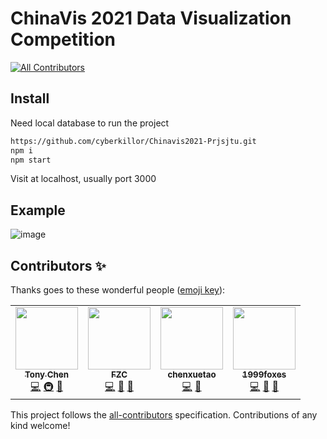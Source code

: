 # ChinaVis 2021 Data Visualization Competition
<!-- ALL-CONTRIBUTORS-BADGE:START - Do not remove or modify this section -->
[![All Contributors](https://img.shields.io/badge/all_contributors-4-orange.svg?style=flat-square)](#contributors-)
<!-- ALL-CONTRIBUTORS-BADGE:END -->

## Install

Need local database to run the project

```bash
https://github.com/cyberkillor/Chinavis2021-Prjsjtu.git
npm i
npm start
```
Visit at localhost, usually port 3000

## Example

![image](https://github.com/cyberkillor/Chinavis2021test/blob/express/report/Chinavis21.jpg)

## Contributors ✨

Thanks goes to these wonderful people ([emoji key](https://allcontributors.org/docs/en/emoji-key)):

<!-- ALL-CONTRIBUTORS-LIST:START - Do not remove or modify this section -->
<!-- prettier-ignore-start -->
<!-- markdownlint-disable -->
<table>
  <tr>
    <td align="center"><a href="https://resume.tonychen.page/"><img src="https://avatars.githubusercontent.com/u/21008477?v=4?s=100" width="100px;" alt=""/><br /><sub><b>Tony Chen</b></sub></a><br /><a href="https://github.com/cyberkillor/Chinavis2021/commits?author=TonyCSB" title="Code">💻</a> <a href="#infra-TonyCSB" title="Infrastructure (Hosting, Build-Tools, etc)">🚇</a> <a href="https://github.com/cyberkillor/Chinavis2021/issues?q=author%3ATonyCSB" title="Bug reports">🐛</a></td>
    <td align="center"><a href="https://github.com/cyberkillor"><img src="https://avatars.githubusercontent.com/u/48385052?v=4?s=100" width="100px;" alt=""/><br /><sub><b>FZC</b></sub></a><br /><a href="https://github.com/cyberkillor/Chinavis2021/commits?author=cyberkillor" title="Code">💻</a> <a href="https://github.com/cyberkillor/Chinavis2021/commits?author=cyberkillor" title="Documentation">📖</a> <a href="#maintenance-cyberkillor" title="Maintenance">🚧</a></td>
    <td align="center"><a href="https://github.com/chenxuetao"><img src="https://avatars.githubusercontent.com/u/61527709?v=4?s=100" width="100px;" alt=""/><br /><sub><b>chenxuetao</b></sub></a><br /><a href="https://github.com/cyberkillor/Chinavis2021/commits?author=chenxuetao" title="Code">💻</a> <a href="#ideas-chenxuetao" title="Ideas, Planning, & Feedback">🤔</a></td>
    <td align="center"><a href="https://github.com/1999foxes"><img src="https://avatars.githubusercontent.com/u/29877069?v=4?s=100" width="100px;" alt=""/><br /><sub><b>1999foxes</b></sub></a><br /><a href="https://github.com/cyberkillor/Chinavis2021/commits?author=1999foxes" title="Code">💻</a> <a href="#ideas-1999foxes" title="Ideas, Planning, & Feedback">🤔</a> <a href="#design-1999foxes" title="Design">🎨</a></td>
  </tr>
</table>

<!-- markdownlint-restore -->
<!-- prettier-ignore-end -->

<!-- ALL-CONTRIBUTORS-LIST:END -->

This project follows the [all-contributors](https://github.com/all-contributors/all-contributors) specification. Contributions of any kind welcome!
